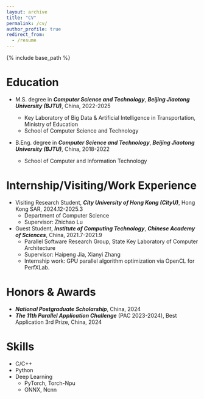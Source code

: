 ```yaml
---
layout: archive
title: "CV"
permalink: /cv/
author_profile: true
redirect_from:
  - /resume
---
```


{% include base_path %}

Education
======
<!-- * Ph.D in Version Control Theory, GitHub University, 2018 (expected) -->
* M.S. degree in ***Computer Science and Technology***, ***Beijing Jiaotong University (BJTU)***, China, 2022-2025
  * Key Laboratory of Big Data & Artificial Intelligence in Transportation, Ministry of Education
  * School of Computer Science and Technology

* B.Eng. degree in ***Computer Science and Technology***, ***Beijing Jiaotong University (BJTU)***, China, 2018-2022
  * School of Computer and Information Technology

Internship/Visiting/Work Experience
======
* Visiting Research Student, ***City University of Hong Kong (CityU)***, Hong Kong SAR, 2024.12-2025.3
  * Department of Computer Science
  * Supervisor: Zhichao Lu
* Guest Student, ***Institute of Computing Technology***, ***Chinese Academy of Sciences***, China, 2021.7-2021.9
  * Parallel Software Research Group, State Key Laboratory of Computer Architecture
  * Supervisor: Haipeng Jia, Xianyi Zhang
  * Internship work: GPU parallel algorithm optimization via OpenCL for PerfXLab.

Honors & Awards
======
* ***National Postgraduate Scholarship***, China, 2024
* ***The 11th Parallel Application Challenge*** (PAC 2023-2024), Best Application 3rd Prize, China, 2024

Skills
======
* C/C++
* Python
* Deep Learning
  * PyTorch, Torch-Npu
  * ONNX, Ncnn

<!--
Publications
======
  <ul>{% for post in site.publications %}
    {% include archive-single-cv.html %}
  {% endfor %}</ul>
  -->
